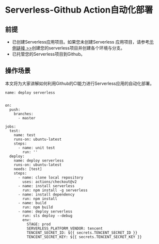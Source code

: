 #  Serverless-Github Action自动化部署 



## 前提

- 已创建Serverless应用项目。如果您未创建Serverless 应用项目，请参考[示例链接 >>](https://github.com/June1991/serverless-express)创建您的serverless项目并创建各个环境与分支。
- 已托管您的Serverless项目到Github。

## 操作场景

本文将为大家讲解如何利用Github的CI能力进行Serverless应用的自动化部署。

```
name: deploy serverless


on:
  push:
    branches:
      - master 
  
jobs:
  test:
    name: test
    runs-on: ubuntu-latest
    steps:
      - name: unit test
        run: '' 
  deploy:
    name: deploy serverless
    runs-on: ubuntu-latest
    needs: [test]
    steps:
      - name: clone local repository
        uses: actions/checkout@v2
      - name: install serverless
        run: npm install -g serverless
      - name: install dependency
        run: npm install
      - name: build
        run: npm build
      - name: deploy serverless
        run: sls deploy --debug
        env:
          STAGE: prod
          SERVERLESS_PLATFORM_VENDOR: tencent
          TENCENT_SECRET_ID: ${{ secrets.TENCENT_SECRET_ID }}
          TENCENT_SECRET_KEY: ${{ secrets.TENCENT_SECRET_KEY }}
        
```

